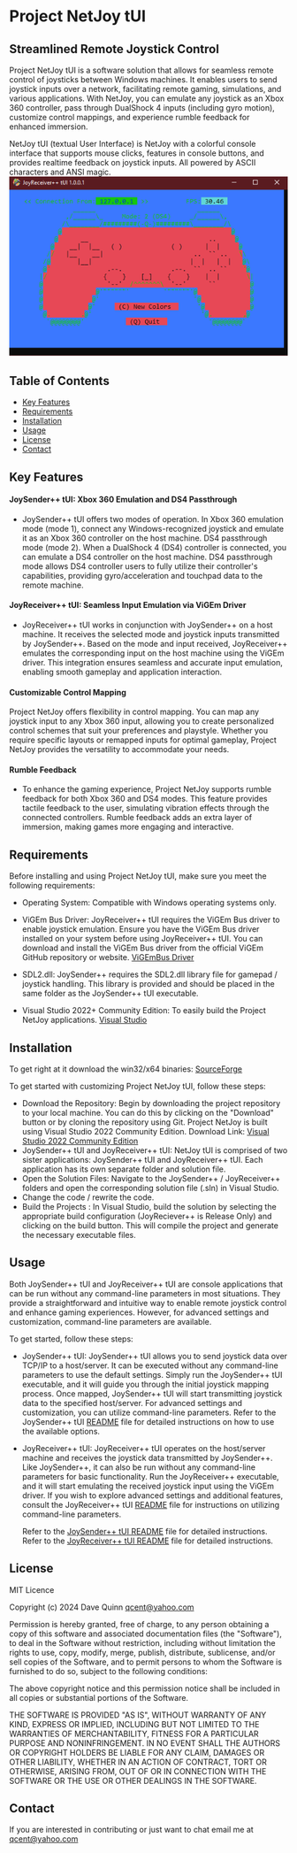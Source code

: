 # Project NetJoy tUI

## Streamlined Remote Joystick Control

Project NetJoy tUI is a software solution that allows for seamless remote control of joysticks between Windows machines. It enables users to send joystick inputs over a network, facilitating remote gaming, simulations, and various applications. With NetJoy, you can emulate any joystick as an Xbox 360 controller, pass through DualShock 4 inputs (including gyro motion), customize control mappings, and experience rumble feedback for enhanced immersion.

NetJoy tUI (textual User Interface) is NetJoy with a colorful console interface that supports mouse clicks, features in console buttons, and provides realtime feedback on joystick inputs. All powered by ASCII characters and ANSI magic.  
![DS4 Screen](./screenshots/recvConnected.gif)

## Table of Contents
- [Key Features](#key-features)
- [Requirements](#requirements)
- [Installation](#installation)
- [Usage](#usage)
- [License](#license)
- [Contact](#contact)

## Key Features
#### JoySender++ tUI: Xbox 360 Emulation and DS4 Passthrough
- JoySender++ tUI offers two modes of operation. In Xbox 360 emulation mode (mode 1), connect any Windows-recognized joystick and emulate it as an Xbox 360 controller on the host machine.
DS4 passthrough mode (mode 2). When a DualShock 4 (DS4) controller is connected, you can emulate a DS4 controller on the host machine. DS4 passthrough mode allows DS4 controller users to fully utilize their controller's capabilities, providing gyro/acceleration and touchpad data to the remote machine.
#### JoyReceiver++ tUI: Seamless Input Emulation via ViGEm Driver
- JoyReceiver++ tUI works in conjunction with JoySender++ on a host machine. It receives the selected mode and joystick inputs transmitted by JoySender++. Based on the mode and input received, JoyReceiver++ emulates the corresponding input on the host machine using the ViGEm driver. This integration ensures seamless and accurate input emulation, enabling smooth gameplay and application interaction.

#### Customizable Control Mapping
  Project NetJoy offers flexibility in control mapping. You can map any joystick input to any Xbox 360 input, allowing you to create personalized control schemes that suit your preferences and playstyle. Whether you require specific layouts or remapped inputs for optimal gameplay, Project NetJoy provides the versatility to accommodate your needs.
#### Rumble Feedback
- To enhance the gaming experience, Project NetJoy supports rumble feedback for both Xbox 360 and DS4 modes. This feature provides tactile feedback to the user, simulating vibration effects through the connected controllers. Rumble feedback adds an extra layer of immersion, making games more engaging and interactive.

## Requirements

Before installing and using Project NetJoy tUI, make sure you meet the following requirements:

- Operating System: Compatible with Windows operating systems only.

- ViGEm Bus Driver: JoyReceiver++ tUI requires the ViGEm Bus driver to enable joystick emulation. Ensure you have the ViGEm Bus driver installed on your system before using JoyReceiver++ tUI. You can download and install the ViGEm Bus driver from the official ViGEm GitHub repository or website.
        [ViGEmBus Driver](https://github.com/ViGEm/ViGEmBus)

- SDL2.dll: JoySender++ requires the SDL2.dll library file for gamepad / joystick handling. This library is provided and should be placed in the same folder as the JoySender++ tUI executable. 

- Visual Studio 2022+ Community Edition: To easily build the Project NetJoy applications. [Visual Studio](https://visualstudio.microsoft.com/vs/community/)
 
## Installation
To get right at it download the win32/x64 binaries:
[SourceForge](https://sourceforge.net/projects/netjoy/files/)

To get started with customizing Project NetJoy tUI, follow these steps:

- Download the Repository: Begin by downloading the project repository to your local machine. You can do this by clicking on the "Download" button or by cloning the repository using Git.
 Project NetJoy is built using Visual Studio 2022 Community Edition.  Download Link: [Visual Studio 2022 Community Edition](https://visualstudio.microsoft.com/vs/community/)
- JoySender++ tUI and JoyReceiver++ tUI: NetJoy tUI is comprised of two sister applications: JoySender++ tUI and JoyReceiver++ tUI. Each application has its own separate folder and solution file.
- Open the Solution Files: Navigate to the JoySender++ / JoyReceiver++ folders and open the corresponding solution file (.sln) in Visual Studio.
- Change the code / rewrite the code.
- Build the Projects : In Visual Studio, build the solution by selecting the appropriate build configuration (JoyReciever++ is Release Only) and clicking on the build button. This will compile the project and generate the necessary executable files.
    
## Usage
Both JoySender++ tUI and JoyReceiver++ tUI are console applications that can be run without any command-line parameters in most situations. They provide a straightforward and intuitive way to enable remote joystick control and enhance gaming experiences. However, for advanced settings and customization, command-line parameters are available.

To get started, follow these steps:
- JoySender++ tUI: JoySender++ tUI allows you to send joystick data over TCP/IP to a host/server. It can be executed without any command-line parameters to use the default settings. Simply run the JoySender++ tUI executable, and it will guide you through the initial joystick mapping process. Once mapped, JoySender++ tUI will start transmitting joystick data to the specified host/server.
        For advanced settings and customization, you can utilize command-line parameters. Refer to the JoySender++ tUI [README](https://github.com/Qcent/NetJoy/blob/tUI/JoySender++/README.md) file for detailed instructions on how to use the available options.
- JoyReceiver++ tUI: JoyReceiver++ tUI operates on the host/server machine and receives the joystick data transmitted by JoySender++. Like JoySender++, it can also be run without any command-line parameters for basic functionality. Run the JoyReceiver++ executable, and it will start emulating the received joystick input using the ViGEm driver.
        If you wish to explore advanced settings and additional features, consult the JoyReceiver++ tUI [README](https://github.com/Qcent/NetJoy/blob/tUI/JoyReceiver++/README.md) file for instructions on utilizing command-line parameters.

    Refer to the [JoySender++ tUI README](https://github.com/Qcent/NetJoy/blob/tUI/JoySender++/README.md) file for detailed instructions. \
    Refer to the [JoyReceiver++ tUI README](https://github.com/Qcent/NetJoy/blob/tUI/JoyReceiver++/README.md) file for detailed instructions.


## License
MIT Licence

Copyright (c) 2024 Dave Quinn <qcent@yahoo.com>

Permission is hereby granted, free of charge, to any person obtaining a copy
of this software and associated documentation files (the "Software"), to deal
in the Software without restriction, including without limitation the rights
to use, copy, modify, merge, publish, distribute, sublicense, and/or sell
copies of the Software, and to permit persons to whom the Software is
furnished to do so, subject to the following conditions:

The above copyright notice and this permission notice shall be included in
all copies or substantial portions of the Software.

THE SOFTWARE IS PROVIDED "AS IS", WITHOUT WARRANTY OF ANY KIND, EXPRESS OR
IMPLIED, INCLUDING BUT NOT LIMITED TO THE WARRANTIES OF MERCHANTABILITY,
FITNESS FOR A PARTICULAR PURPOSE AND NONINFRINGEMENT. IN NO EVENT SHALL THE
AUTHORS OR COPYRIGHT HOLDERS BE LIABLE FOR ANY CLAIM, DAMAGES OR OTHER
LIABILITY, WHETHER IN AN ACTION OF CONTRACT, TORT OR OTHERWISE, ARISING FROM,
OUT OF OR IN CONNECTION WITH THE SOFTWARE OR THE USE OR OTHER DEALINGS IN
THE SOFTWARE.


## Contact
If you are interested in contributing or just want to chat email me at qcent@yahoo.com
